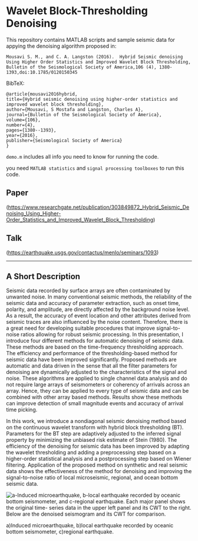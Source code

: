 # Wavelet Block-Thresholding Denoising 

This repository contains MATLAB scripts and sample seismic data for appying the denoising algorithm proposed in:

`Mousavi S. M., and C. A. Langston (2016). 
 Hybrid Seismic denoising Using Higher Order Statistics and Improved Wavelet Block Thresholding, 
 Bulletin of the Seismological Society of America,106 (4), 1380-1393,doi:10.1785/0120150345`

BibTeX:

    @article{mousavi2016hybrid,
    title={Hybrid seismic denoising using higher-order statistics and improved wavelet block thresholding},
    author={Mousavi, S Mostafa and Langston, Charles A},
    journal={Bulletin of the Seismological Society of America},
    volume={106},
    number={4},
    pages={1380--1393},
    year={2016},
    publisher={Seismological Society of America}
    }

`demo.m` includes all info you need to know for running the code. 

you need `MATLAB statistics` and `signal processing toolboxes` to run this code.

## Paper
(https://www.researchgate.net/publication/303849872_Hybrid_Seismic_Denoising_Using_Higher-Order_Statistics_and_Improved_Wavelet_Block_Thresholding)

## Talk 
(https://earthquake.usgs.gov/contactus/menlo/seminars/1093)

----------------------------------------------------------------------------------

## A Short Description 
Seismic data recorded by surface arrays are often contaminated by unwanted noise. In many conventional seismic methods, 
the reliability of the seismic data and accuracy of parameter extraction, such as onset time, polarity, and amplitude, 
are directly affected by the background noise level. As a result, the accuracy of event location and other attributes 
derived from seismic traces are also influenced by the noise content. Therefore, there is a great need for developing 
suitable procedures that improve signal-to-noise ratios allowing for robust seismic processing. In this presentation, 
I introduce four different methods for automatic denoising of seismic data. These methods are based on the time-frequency 
thresholding approach. The efficiency and performance of the thresholding-based method for seismic data have been improved 
significantly. Proposed methods are automatic and data driven in the sense that all the filter parameters for denoising are 
dynamically adjusted to the characteristics of the signal and noise. These algorithms are applied to single channel data 
analysis and do not require large arrays of seismometers or coherency of arrivals across an array. Hence, they can be applied
to every type of seismic data and can be combined with other array based methods. Results show these methods can improve 
detection of small magnitude events and accuracy of arrival time picking.

In this work, we introduce a nondiagonal seismic denoising method based on the continuous wavelet transform with hybrid block thresholding (BT). Parameters for the BT step are adaptively adjusted to the inferred signal property by minimizing the unbiased risk estimate of Stein (1980). The efficiency of the denoising for seismic data has been improved by adapting the wavelet thresholding and adding a preprocessing step based on a higher-order statistical analysis and a postprocessing step based on Wiener filtering. Application of the proposed method on synthetic and real seismic data shows the effectiveness of the method for denoising and improving the signal-to-noise ratio of local microseismic, regional, and ocean bottom seismic data.

![a-Induced microearthquake, b-local earthquake recorded by oceanic bottom seismometer, and c-regional earthquake. 
Each major panel shows the original time- series data in the upper left panel and its CWT to the right. Below are
the denoised seismogram and its CWT for comparison.](Fig.png)

a)Induced microearthquake, 
b)local earthquake recorded by oceanic bottom seismometer, 
c)regional earthquake. 


